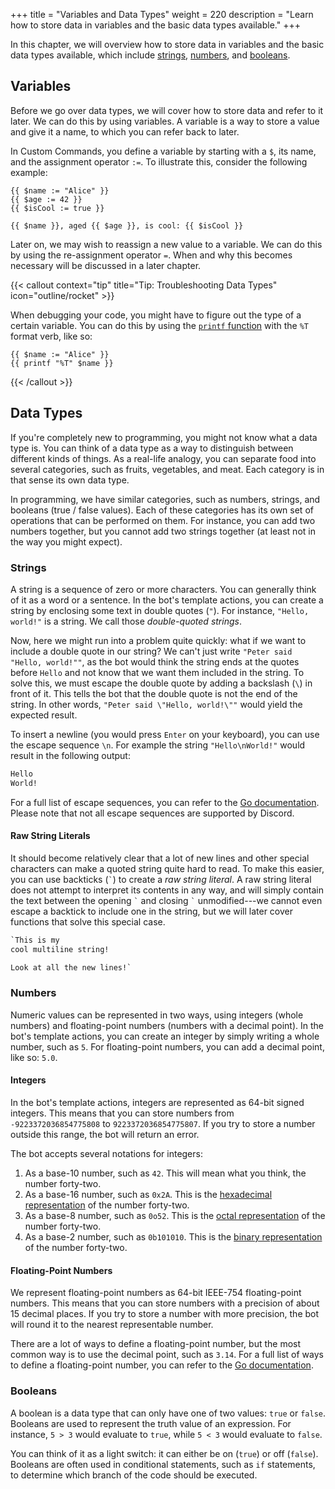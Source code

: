 +++
title = "Variables and Data Types"
weight = 220
description = "Learn how to store data in variables and the basic data types available."
+++

In this chapter, we will overview how to store data in variables and the basic data types available, which include
[strings](#strings), [numbers](#numbers), and [booleans](#booleans).

## Variables

Before we go over data types, we will cover how to store data and refer to it later. We can do this by using variables.
A variable is a way to store a value and give it a name, to which you can refer back to later.

In Custom Commands, you define a variable by starting with a `$`, its name, and the assignment operator `:=`. To
illustrate this, consider the following example:

```yag
{{ $name := "Alice" }}
{{ $age := 42 }}
{{ $isCool := true }}

{{ $name }}, aged {{ $age }}, is cool: {{ $isCool }}
```

Later on, we may wish to reassign a new value to a variable. We can do this by using the re-assignment operator `=`.
When and why this becomes necessary will be discussed in a later chapter.

{{< callout context="tip" title="Tip: Troubleshooting Data Types" icon="outline/rocket" >}}

When debugging your code, you might have to figure out the type of a certain variable. You can do this by using the
[`printf` function](/docs/reference/templates/functions/#string-manipulation) with the `%T` format verb, like so:

```yag
{{ $name := "Alice" }}
{{ printf "%T" $name }}
```

{{< /callout >}}

## Data Types

If you're completely new to programming, you might not know what a data type is. You can think of a data type as a way
to distinguish between different kinds of things. As a real-life analogy, you can separate food into several categories,
such as fruits, vegetables, and meat. Each category is in that sense its own data type.

In programming, we have similar categories, such as numbers, strings, and booleans (true / false values).
Each of these categories has its own set of operations that can be performed on them. For instance, you can add two
numbers together, but you cannot add two strings together (at least not in the way you might expect).

### Strings

A string is a sequence of zero or more characters. You can generally think of it as a word or a sentence.
In the bot's template actions, you can create a string by enclosing some text in double quotes (`"`). For instance,
`"Hello, world!"` is a string. We call those _double-quoted strings_.

Now, here we might run into a problem quite quickly: what if we want to include a double quote in our string? We can't
just write `"Peter said "Hello, world!""`, as the bot would think the string ends at the quotes before `Hello` and not
know that we want them included in the string. To solve this, we must escape the double quote by adding a backslash
(`\`) in front of it. This tells the bot that the double quote is not the end of the string. In other words,
`"Peter said \"Hello, world!\""` would yield the expected result.

To insert a newline (you would press `Enter` on your keyboard), you can use the escape sequence `\n`. For example the
string `"Hello\nWorld!"` would result in the following output:

```txt
Hello
World!
```

For a full list of escape sequences, you can refer to the [Go documentation](https://golang.org/ref/spec#Rune_literals).
Please note that not all escape sequences are supported by Discord.

#### Raw String Literals

It should become relatively clear that a lot of new lines and other special characters can make a quoted string quite
hard to read. To make this easier, you can use backticks (`` ` ``) to create a _raw string literal_. A raw string
literal does not attempt to interpret its contents in any way, and will simply contain the text between the opening
`` ` `` and closing `` ` `` unmodified---we cannot even escape a backtick to include one in the string, but we will
later cover functions that solve this special case.

```txt
`This is my
cool multiline string!

Look at all the new lines!`
```

### Numbers

Numeric values can be represented in two ways, using integers (whole numbers) and floating-point numbers (numbers with a
decimal point). In the bot's template actions, you can create an integer by simply writing a whole number, such as `5`.
For floating-point numbers, you can add a decimal point, like so: `5.0`.

#### Integers

In the bot's template actions, integers are represented as 64-bit signed integers. This means that you can store numbers
from `-9223372036854775808` to `9223372036854775807`. If you try to store a number outside this range, the bot will
return an error.

The bot accepts several notations for integers:

1. As a base-10 number, such as `42`. This will mean what you think, the number forty-two.
2. As a base-16 number, such as `0x2A`. This is the [hexadecimal representation][hex] of the number forty-two.
3. As a base-8 number, such as `0o52`. This is the [octal representation][oct] of the number forty-two.
4. As a base-2 number, such as `0b101010`. This is the [binary representation][bin] of the number forty-two.

[hex]: https://en.wikipedia.org/wiki/Hexadecimal
[oct]: https://en.wikipedia.org/wiki/Octal
[bin]: https://en.wikipedia.org/wiki/Binary_number

#### Floating-Point Numbers

We represent floating-point numbers as 64-bit IEEE-754 floating-point numbers. This means that you can store numbers
with a precision of about 15 decimal places. If you try to store a number with more precision, the bot will round it to
the nearest representable number.

There are a lot of ways to define a floating-point number, but the most common way is to use the decimal point, such as
`3.14`. For a full list of ways to define a floating-point number, you can refer to the
[Go documentation](https://golang.org/ref/spec#Floating-point_literals).

### Booleans

A boolean is a data type that can only have one of two values: `true` or `false`. Booleans are used to represent the
truth value of an expression. For instance, `5 > 3` would evaluate to `true`, while `5 < 3` would evaluate to `false`.

You can think of it as a light switch: it can either be on (`true`) or off (`false`). Booleans are often used in
conditional statements, such as `if` statements, to determine which branch of the code should be executed.
